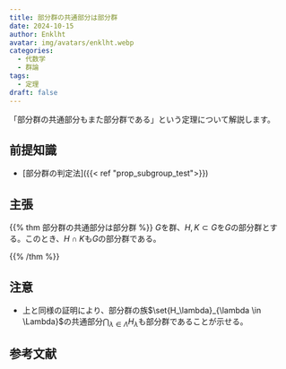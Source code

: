 ```yaml
---
title: 部分群の共通部分は部分群
date: 2024-10-15
author: Enklht
avatar: img/avatars/enklht.webp
categories:
  - 代数学
  - 群論
tags:
  - 定理
draft: false
---
```


「部分群の共通部分もまた部分群である」という定理について解説します。

<!--more-->

## 前提知識

- [部分群の判定法]({{< ref "prop_subgroup_test">}})

## 主張

{{% thm 部分群の共通部分は部分群 %}}
$G$を群、$H, K \subset G$を$G$の部分群とする。このとき、$H \cap K$も$G$の部分群である。

{{% /thm %}}

## 注意

- 上と同様の証明により、部分群の族$\set{H_\lambda}_{\lambda \in \Lambda}$の共通部分$\bigcap_{\lambda \in \Lambda} H_\lambda$も部分群であることが示せる。

## 参考文献
